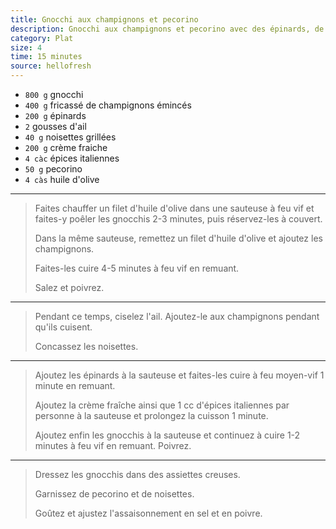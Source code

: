 ```yaml
---
title: Gnocchi aux champignons et pecorino
description: Gnocchi aux champignons et pecorino avec des épinards, de la crème et des noisettes
category: Plat
size: 4
time: 15 minutes
source: hellofresh
---
```


* `800 g` gnocchi
* `400 g` fricassé de champignons émincés
* `200 g` épinards
* `2` gousses d'ail
* `40 g` noisettes grillées
* `200 g` crème fraiche
* `4 càc` épices italiennes
* `50 g` pecorino
* `4 càs` huile d'olive

---

> Faites chauffer un filet d'huile d'olive dans une sauteuse à feu vif et faites-y poêler les gnocchis 2-3 minutes, puis réservez-les à couvert.
>
> Dans la même sauteuse, remettez un filet d'huile d'olive et ajoutez les champignons.
>
> Faites-les cuire 4-5 minutes à feu vif en remuant.
>
> Salez et poivrez.

---

> Pendant ce temps, ciselez l'ail. Ajoutez-le aux champignons pendant qu'ils cuisent.
>
> Concassez les noisettes.

---

> Ajoutez les épinards à la sauteuse et faites-les cuire à feu moyen-vif 1 minute en remuant.
>
> Ajoutez la crème fraîche ainsi que 1 cc d'épices italiennes par personne à la sauteuse et prolongez la cuisson 1 minute.
>
> Ajoutez enfin les gnocchis à la sauteuse et continuez à cuire 1-2 minutes à feu vif en remuant. Poivrez.

---

> Dressez les gnocchis dans des assiettes creuses.
>
> Garnissez de pecorino et de noisettes.
>
> Goûtez et ajustez l'assaisonnement en sel et en poivre.